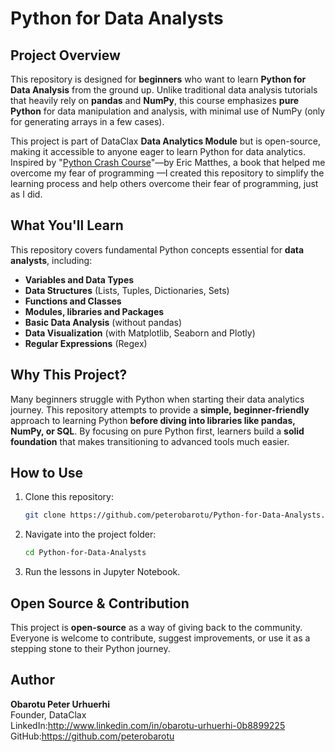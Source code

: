 # Python for Data Analysts

## Project Overview
This repository is designed for **beginners** who want to learn **Python for Data Analysis** from the ground up. Unlike traditional data analysis tutorials that heavily rely on **pandas** and **NumPy**, this course emphasizes **pure Python** for data manipulation and analysis, with minimal use of NumPy (only for generating arrays in a few cases).

This project is part of DataClax **Data Analytics Module** but is open-source, making it accessible to anyone eager to learn Python for data analytics. Inspired by "[Python Crash Course](https://www.amazon.com/Python-Crash-Course-2nd-Edition/dp/1593279280)"—by Eric Matthes, a book that helped me overcome my fear of programming —I created this repository to simplify the learning process and help others overcome their fear of programming, just as I did.

## What You'll Learn
This repository covers fundamental Python concepts essential for **data analysts**, including:
- **Variables and Data Types**
- **Data Structures** (Lists, Tuples, Dictionaries, Sets)
- **Functions and Classes**
- **Modules, libraries and Packages**
- **Basic Data Analysis** (without pandas)
- **Data Visualization** (with Matplotlib, Seaborn and Plotly)
- **Regular Expressions** (Regex)
  

## Why This Project?
Many beginners struggle with Python when starting their data analytics journey. This repository attempts to provide a **simple, beginner-friendly** approach to learning Python **before diving into libraries like pandas, NumPy, or SQL**. By focusing on pure Python first, learners build a **solid foundation** that makes transitioning to advanced tools much easier.


## How to Use
1. Clone this repository:
   ```sh
   git clone https://github.com/peterobarotu/Python-for-Data-Analysts.git
   ```
2. Navigate into the project folder:
   ```sh
   cd Python-for-Data-Analysts
   ```
3. Run the lessons in Jupyter Notebook.

## Open Source & Contribution
This project is **open-source** as a way of giving back to the community. Everyone is welcome to contribute, suggest improvements, or use it as a stepping stone to their Python journey.

## Author
**Obarotu Peter Urhuerhi**  
Founder, DataClax  
LinkedIn:http://www.linkedin.com/in/obarotu-urhuerhi-0b8899225   
GitHub:https://github.com/peterobarotu 

